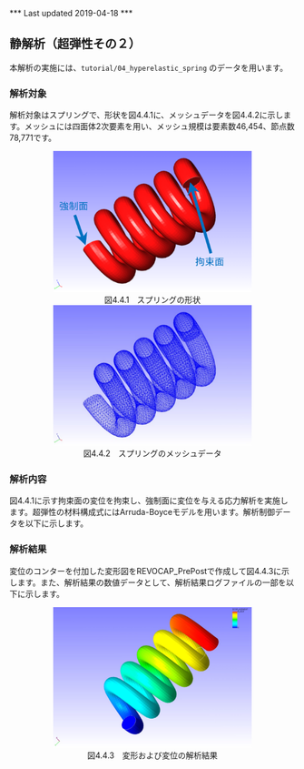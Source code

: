 *** Last updated 2019-04-18 ***

## 静解析（超弾性その２）

本解析の実施には、`tutorial/04_hyperelastic_spring` のデータを用います。

### 解析対象

解析対象はスプリングで、形状を図4.4.1に、メッシュデータを図4.4.2に示します。メッシュには四面体2次要素を用い、メッシュ規模は要素数46,454、節点数78,771です。

<div style="text-align: center;">
<img src="./media/tutorial04_01.png" width="350px"><br>
図4.4.1　スプリングの形状
</div>

<div style="text-align: center;">
<img src="./media/tutorial04_02.png" width="350px"><br>
図4.4.2　スプリングのメッシュデータ
</div>

### 解析内容

図4.4.1に示す拘束面の変位を拘束し、強制面に変位を与える応力解析を実施します。超弾性の材料構成式にはArruda-Boyceモデルを用います。解析制御データを以下に示します。

### 解析結果

変位のコンターを付加した変形図をREVOCAP\_PrePostで作成して図4.4.3に示します。また、解析結果の数値データとして、解析結果ログファイルの一部を以下に示します。

<div style="text-align: center;">
<img src="./media/tutorial04_03.png" width="350px"><br>
図4.4.3　変形および変位の解析結果
</div>

